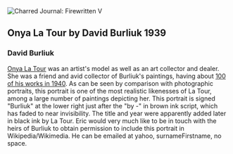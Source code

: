 <div class="artwork-of-the-day">
  <div class="container">
    <div class="img-wrapper">
      <img
        src="https://uploads1.wikiart.org/00289/images/david-burliuk/onya-latour-by-david-burliuk-1939-700px.JPG!Large.JPG"
        alt="Charred Journal: Firewritten V" />
    </div>
    <div class="artwork-detail">
      <div class="artwork-origin"> 
        <h2 class="artwork-name">Onya La Tour by David Burliuk 1939</h2>
        <h3 class="artist">
          David Burliuk
        </h3>
      </div>
      <p class="description">
        <span class="artwork-description-text ng-binding" ng-bind-html="viewModel.ArtworkOfTheDay.Description | unsafe"><a target="_blank" href="https://en.wikipedia.org/wiki/Onya_La_Tour">Onya La Tour</a>  was an artist's model as well as an art collector and dealer. She was a friend and avid collector of Burliuk's paintings, having about <a target="_blank" href="https://en.wikipedia.org/wiki/Onya_La_Tour#Exhibitions_During_La_Tour's_Lifetime">100 of his works in 1940</a>. As can be seen by comparison with photographic portraits, this portrait is one of the most realistic likenesses of La Tour, among a large number of paintings depicting her. This portrait is signed "Burliuk" at the lower right just after the "by -" in brown ink script, which has faded to near invisibility. The title and year were apparently added later in black ink by La Tour. Eric would very much like to be in touch with the heirs of Burliuk to obtain permission to include this portrait in Wikipedia/Wikimedia. He can be emailed at yahoo, surnameFirstname, no space.</span>
                        <div class="text-shadow-container" ng-show="showShadow" style=""></div>
      </p>
    </div>
  </div>

</div>
